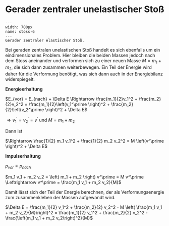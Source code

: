 # Gerader zentraler unelastischer Stoß

```{figure} Bilder/stoss-6.svg
---
width: 700px
name: stoss-6
---
Gerader zentraler elastischer Stoß.
 ```

Bei geraden zentralen unelastischen Stoß handelt es sich ebenfalls um ein eindimensionales Problem. 
Hier bleiben die beiden Massen jedoch nach dem Stoss aneinander und verformen sich zu einer neuen Masse $M = m_1 + m_2$, die sich dann zusammen weiterbewegen. 
Ein Teil der Energie wird daher für die Verformung benötigt, was sich dann auch in der Energiebilanz widerspiegelt.

**Energieerhaltung**

$E_{vor} = E_{nach} + \Delta E
\Rightarrow 
\frac{m_1}{2}v_1^2 + \frac{m_2}{2}v_2^2
= \frac{m_1}{2}\left(v_1^\prime \right)^2 + \frac{m_2}{2}\left(v_2^\prime \right)^2 + \Delta E$

$\Rightarrow v_1^\prime = v_2^\prime = v^\prime \text{ und } M = m_1 + m_2$

Dann ist

$\Rightarrow \frac{1}{2} m_1 v_1^2 + \frac{1}{2} m_2 v_2^2 = M \left(v^\prime \right)^2 + \Delta E$

**Impulserhaltung**

$p_{vor} = p_{nach}$

$m_1 v_1 + m_2 v_2 = \left( m_1  + m_2 \right) v^\prime = M v^\prime
\Leftrightarrow v^\prime = \frac{m_1 v_1 + m_2 v_2}{M}$

Damit lässt sich der Teil der Energie berechnen, der als Verformungsenergie zum zusammenkleben der Massen aufgewandt wird. 

$\Delta E = \frac{m_1}{2} v_1^2 + \frac{m_2}{2} v_2^2 - M \left( \frac{m_1 v_1 + m_2 v_2}{M}\right)^2 = \frac{m_1}{2} v_1^2 + \frac{m_2}{2} v_2^2 - \frac{\left(m_1 v_1 + m_2 v_2\right)^2}{M}$
